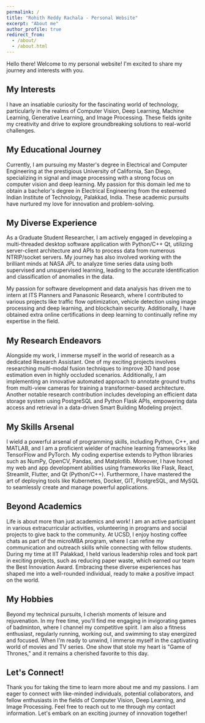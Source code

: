 ```yaml
---
permalink: /
title: "Rohith Reddy Rachala - Personal Website"
excerpt: "About me"
author_profile: true
redirect_from: 
  - /about/
  - /about.html
---
```

 <p>Hello there! Welcome to my personal website! I'm excited to share my journey and interests with you.</p>

<!-- Interests Section -->
<div class="section">
    <h2 class="section-title">My Interests</h2>
    <p class="section-content">
        I have an insatiable curiosity for the fascinating world of technology, particularly in the realms of Computer Vision,
        Deep Learning, Machine Learning, Generative Learning, and Image Processing. These fields ignite my creativity and drive
        to explore groundbreaking solutions to real-world challenges.
    </p>
</div>

<!-- Education Section -->
<div class="section">
    <h2 class="section-title">My Educational Journey</h2>
    <p class="section-content">
        Currently, I am pursuing my Master's degree in Electrical and Computer Engineering at the prestigious University of
        California, San Diego, specializing in signal and image processing with a strong focus on computer vision and deep
        learning. My passion for this domain led me to obtain a bachelor's degree in Electrical Engineering from the esteemed
        Indian Institute of Technology, Palakkad, India. These academic pursuits have nurtured my love for innovation and
        problem-solving.
    </p>
</div>

<!-- Experience Section -->
<div class="section">
    <h2 class="section-title">My Diverse Experience</h2>
    <p class="section-content">
        As a Graduate Student Researcher, I am actively engaged in developing a multi-threaded desktop software application
        with Python/C++ Qt, utilizing server-client architecture and APIs to process data from numerous NTRIP/socket servers.
        My journey has also involved working with the brilliant minds at NASA JPL to analyze time series data using both
        supervised and unsupervised learning, leading to the accurate identification and classification of anomalies in the
        data.
    </p>
    <p class="section-content">
        My passion for software development and data analysis has driven me to intern at ITS Planners and Panasonic Research,
        where I contributed to various projects like traffic flow optimization, vehicle detection using image processing and
        deep learning, and blockchain security. Additionally, I have obtained extra online certifications in deep learning to
        continually refine my expertise in the field.
    </p>
</div>

<!-- Research Section -->
<div class="section">
    <h2 class="section-title">My Research Endeavors</h2>
    <p class="section-content">
        Alongside my work, I immerse myself in the world of research as a dedicated Research Assistant. One of my exciting
        projects involves researching multi-modal fusion techniques to improve 3D hand pose estimation even in highly occluded
        scenarios. Additionally, I am implementing an innovative automated approach to annotate ground truths from multi-view
        cameras for training a transformer-based architecture. Another notable research contribution includes developing an
        efficient data storage system using PostgreSQL and Python Flask APIs, empowering data access and retrieval in a
        data-driven Smart Building Modeling project.
    </p>
</div>

<!-- Skills Section -->
<div class="section">
    <h2 class="section-title">My Skills Arsenal</h2>
    <p class="section-content">
        I wield a powerful arsenal of programming skills, including Python, C++, and MATLAB, and I am a proficient wielder of
        machine learning frameworks like TensorFlow and PyTorch. My coding expertise extends to Python libraries such as NumPy,
        OpenCV, Pandas, and Matplotlib. Moreover, I have honed my web and app development abilities using frameworks like
        Flask, React, Streamlit, Flutter, and Qt (Python/C++). Furthermore, I have mastered the art of deploying tools like
        Kubernetes, Docker, GIT, PostgreSQL, and MySQL to seamlessly create and manage powerful applications.
    </p>
</div>

<!-- Extra Curricular Activities Section -->
<div class="section">
    <h2 class="section-title">Beyond Academics</h2>
    <p class="section-content">
        Life is about more than just academics and work! I am an active participant in various extracurricular activities,
        volunteering in programs and social projects to give back to the community. At UCSD, I enjoy hosting coffee chats as
        part of the microMBA program, where I can refine my communication and outreach skills while connecting with fellow
        students. During my time at IIT Palakkad, I held various leadership roles and took part in exciting projects, such as
        reducing paper waste, which earned our team the Best Innovation Award. Embracing these diverse experiences has shaped
        me into a well-rounded individual, ready to make a positive impact on the world.
    </p>
</div>

<!-- Hobbies Section -->
<div class="section">
    <h2 class="section-title">My Hobbies</h2>
    <p class="section-content">
        Beyond my technical pursuits, I cherish moments of leisure and rejuvenation. In my free time, you'll find me engaging in
        invigorating games of badminton, where I channel my competitive spirit. I am also a fitness enthusiast, regularly
        running, working out, and swimming to stay energized and focused. When I'm ready to unwind, I immerse myself in the
        captivating world of movies and TV series. One show that stole my heart is "Game of Thrones," and it remains a cherished
        favorite to this day.
    </p>
</div>

<!-- Contact Section -->
<div class="section">
    <h2 class="section-title">Let's Connect!</h2>
    <p class="section-content">
        Thank you for taking the time to learn more about me and my passions. I am eager to connect with like-minded individuals,
        potential collaborators, and fellow enthusiasts in the fields of Computer Vision, Deep Learning, and Image Processing. Feel free to reach out to me through my contact information. Let's embark on an exciting journey of innovation together!
    </p>
</div>